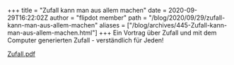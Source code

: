 +++
title = "Zufall kann man aus allem machen"
date = 2020-09-29T16:22:02Z
author = "flipdot member"
path = "/blog/2020/09/29/zufall-kann-man-aus-allem-machen"
aliases = ["/blog/archives/445-Zufall-kann-man-aus-allem-machen.html"]
+++
Ein Vortrag über Zufall und mit dem Computer generierten Zufall - verständlich für Jeden!

[Zufall.pdf](/media/Zufall.pdf)
